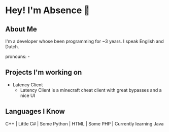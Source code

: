 # Hey! I'm Absence :wave:

## About Me

I'm a developer whose been programming for ~3 years. I speak English and Dutch.

pronouns: -
## Projects I'm working on

- Latency Client
  - Latency Client is a minecraft cheat client with great bypasses and a nice UI
## Languages I Know

C++ | Little C# | Some Python | HTML | Some PHP | Currently learning Java
